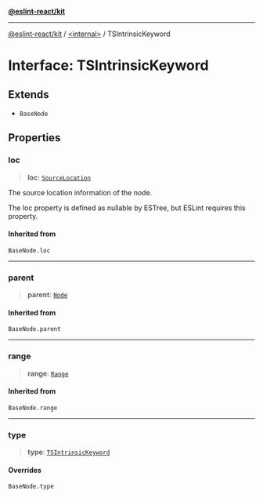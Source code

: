 [**@eslint-react/kit**](../../README.md)

***

[@eslint-react/kit](../../README.md) / [\<internal\>](../README.md) / TSIntrinsicKeyword

# Interface: TSIntrinsicKeyword

## Extends

- `BaseNode`

## Properties

### loc

> **loc**: [`SourceLocation`](SourceLocation.md)

The source location information of the node.

The loc property is defined as nullable by ESTree, but ESLint requires this property.

#### Inherited from

`BaseNode.loc`

***

### parent

> **parent**: [`Node`](../type-aliases/Node.md)

#### Inherited from

`BaseNode.parent`

***

### range

> **range**: [`Range`](../type-aliases/Range.md)

#### Inherited from

`BaseNode.range`

***

### type

> **type**: [`TSIntrinsicKeyword`](../README.md#tsintrinsickeyword)

#### Overrides

`BaseNode.type`
